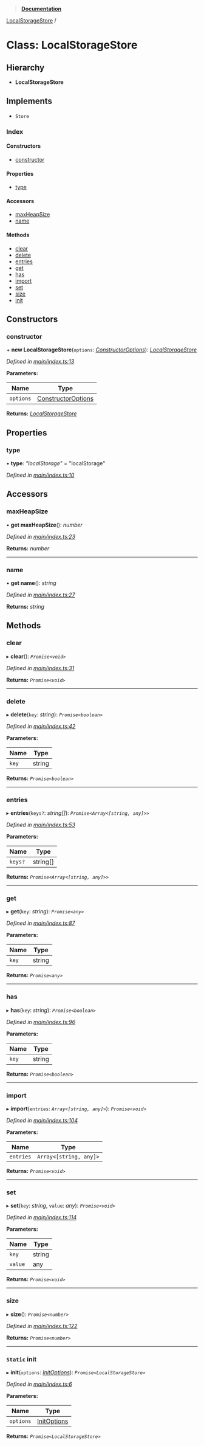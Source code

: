 > **[Documentation](../README.md)**

[LocalStorageStore](localstoragestore.md) /

# Class: LocalStorageStore

## Hierarchy

* **LocalStorageStore**

## Implements

* `Store`

### Index

#### Constructors

* [constructor](localstoragestore.md#constructor)

#### Properties

* [type](localstoragestore.md#type)

#### Accessors

* [maxHeapSize](localstoragestore.md#maxheapsize)
* [name](localstoragestore.md#name)

#### Methods

* [clear](localstoragestore.md#clear)
* [delete](localstoragestore.md#delete)
* [entries](localstoragestore.md#entries)
* [get](localstoragestore.md#get)
* [has](localstoragestore.md#has)
* [import](localstoragestore.md#import)
* [set](localstoragestore.md#set)
* [size](localstoragestore.md#size)
* [init](localstoragestore.md#static-init)

## Constructors

###  constructor

\+ **new LocalStorageStore**(`options`: *[ConstructorOptions](../README.md#constructoroptions)*): *[LocalStorageStore](localstoragestore.md)*

*Defined in [main/index.ts:13](https://github.com/badbatch/cachemap/blob/f0089aa/packages/local-storage/src/main/index.ts#L13)*

**Parameters:**

Name | Type |
------ | ------ |
`options` | [ConstructorOptions](../README.md#constructoroptions) |

**Returns:** *[LocalStorageStore](localstoragestore.md)*

## Properties

###  type

• **type**: *"localStorage"* = "localStorage"

*Defined in [main/index.ts:10](https://github.com/badbatch/cachemap/blob/f0089aa/packages/local-storage/src/main/index.ts#L10)*

## Accessors

###  maxHeapSize

• **get maxHeapSize**(): *number*

*Defined in [main/index.ts:23](https://github.com/badbatch/cachemap/blob/f0089aa/packages/local-storage/src/main/index.ts#L23)*

**Returns:** *number*

___

###  name

• **get name**(): *string*

*Defined in [main/index.ts:27](https://github.com/badbatch/cachemap/blob/f0089aa/packages/local-storage/src/main/index.ts#L27)*

**Returns:** *string*

## Methods

###  clear

▸ **clear**(): *`Promise<void>`*

*Defined in [main/index.ts:31](https://github.com/badbatch/cachemap/blob/f0089aa/packages/local-storage/src/main/index.ts#L31)*

**Returns:** *`Promise<void>`*

___

###  delete

▸ **delete**(`key`: *string*): *`Promise<boolean>`*

*Defined in [main/index.ts:42](https://github.com/badbatch/cachemap/blob/f0089aa/packages/local-storage/src/main/index.ts#L42)*

**Parameters:**

Name | Type |
------ | ------ |
`key` | string |

**Returns:** *`Promise<boolean>`*

___

###  entries

▸ **entries**(`keys?`: *string[]*): *`Promise<Array<[string, any]>>`*

*Defined in [main/index.ts:53](https://github.com/badbatch/cachemap/blob/f0089aa/packages/local-storage/src/main/index.ts#L53)*

**Parameters:**

Name | Type |
------ | ------ |
`keys?` | string[] |

**Returns:** *`Promise<Array<[string, any]>>`*

___

###  get

▸ **get**(`key`: *string*): *`Promise<any>`*

*Defined in [main/index.ts:87](https://github.com/badbatch/cachemap/blob/f0089aa/packages/local-storage/src/main/index.ts#L87)*

**Parameters:**

Name | Type |
------ | ------ |
`key` | string |

**Returns:** *`Promise<any>`*

___

###  has

▸ **has**(`key`: *string*): *`Promise<boolean>`*

*Defined in [main/index.ts:96](https://github.com/badbatch/cachemap/blob/f0089aa/packages/local-storage/src/main/index.ts#L96)*

**Parameters:**

Name | Type |
------ | ------ |
`key` | string |

**Returns:** *`Promise<boolean>`*

___

###  import

▸ **import**(`entries`: *`Array<[string, any]>`*): *`Promise<void>`*

*Defined in [main/index.ts:104](https://github.com/badbatch/cachemap/blob/f0089aa/packages/local-storage/src/main/index.ts#L104)*

**Parameters:**

Name | Type |
------ | ------ |
`entries` | `Array<[string, any]>` |

**Returns:** *`Promise<void>`*

___

###  set

▸ **set**(`key`: *string*, `value`: *any*): *`Promise<void>`*

*Defined in [main/index.ts:114](https://github.com/badbatch/cachemap/blob/f0089aa/packages/local-storage/src/main/index.ts#L114)*

**Parameters:**

Name | Type |
------ | ------ |
`key` | string |
`value` | any |

**Returns:** *`Promise<void>`*

___

###  size

▸ **size**(): *`Promise<number>`*

*Defined in [main/index.ts:122](https://github.com/badbatch/cachemap/blob/f0089aa/packages/local-storage/src/main/index.ts#L122)*

**Returns:** *`Promise<number>`*

___

### `Static` init

▸ **init**(`options`: *[InitOptions](../interfaces/initoptions.md)*): *`Promise<LocalStorageStore>`*

*Defined in [main/index.ts:6](https://github.com/badbatch/cachemap/blob/f0089aa/packages/local-storage/src/main/index.ts#L6)*

**Parameters:**

Name | Type |
------ | ------ |
`options` | [InitOptions](../interfaces/initoptions.md) |

**Returns:** *`Promise<LocalStorageStore>`*
